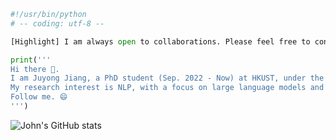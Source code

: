 ```python
#!/usr/bin/python
# -- coding: utf-8 --

[Highlight] I am always open to collaborations. Please feel free to contact me if you are interested in working with me. 😄

print('''
Hi there 👋. 
I am Juyong Jiang, a PhD student (Sep. 2022 - Now) at HKUST, under the supervision of Prof. Sunghun Kim.
My research interest is NLP, with a focus on large language models and code generation.
Follow me. 😄
''')
```
![John's GitHub stats](https://github-readme-stats.vercel.app/api?username=juyongjiang&show_icons=true&theme=transparent)
